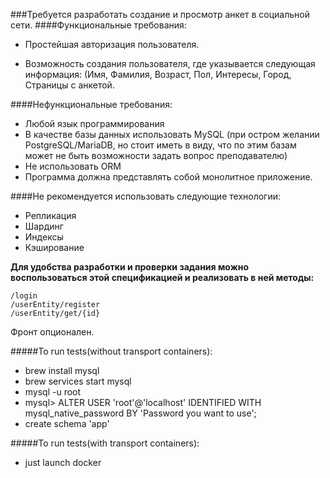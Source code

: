 ###Требуется разработать создание и просмотр анкет в социальной сети.
####Функциональные требования:

- Простейшая авторизация пользователя.

- Возможность создания пользователя, где указывается следующая информация: (Имя, Фамилия, Возраст, Пол, Интересы, Город, Страницы с анкетой.

####Нефункциональные требования:
- Любой язык программирования
- В качестве базы данных использовать MySQL (при остром желании PostgreSQL/MariaDB, но стоит иметь в виду, что по этим базам может не быть возможности задать вопрос преподавателю)
- Не использовать ORM
- Программа должна представлять собой монолитное приложение.

####Не рекомендуется использовать следующие технологии:
- Репликация
- Шардинг
- Индексы
- Кэширование

**Для удобства разработки и проверки задания можно воспользоваться этой спецификацией и реализовать в ней методы:**

    /login
    /userEntity/register
    /userEntity/get/{id}
Фронт опционален.



#####To run tests(without transport containers):
- brew install mysql
- brew services start mysql
- mysql -u root
- mysql> ALTER USER 'root'@'localhost' IDENTIFIED WITH mysql_native_password BY 'Password you want to use';
- create schema 'app'

#####To run tests(with transport containers):
- just launch docker